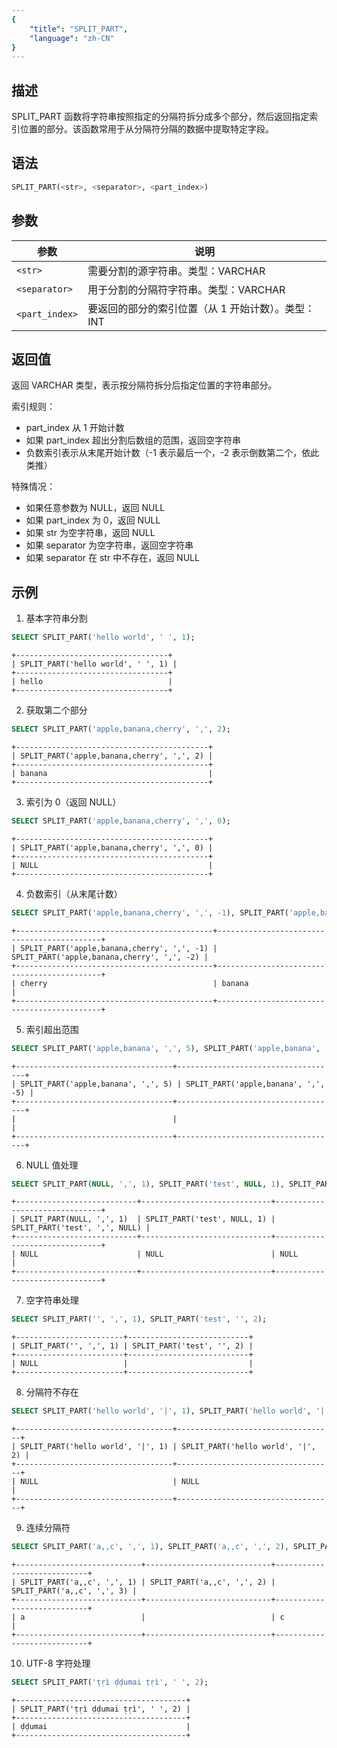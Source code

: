 ```yaml
---
{
    "title": "SPLIT_PART",
    "language": "zh-CN"
}
---
```


## 描述

SPLIT_PART 函数将字符串按照指定的分隔符拆分成多个部分，然后返回指定索引位置的部分。该函数常用于从分隔符分隔的数据中提取特定字段。

## 语法

```sql
SPLIT_PART(<str>, <separator>, <part_index>)
```

## 参数

| 参数             | 说明       |
|----------------|----------|
| `<str>`        | 需要分割的源字符串。类型：VARCHAR |
| `<separator>`  | 用于分割的分隔符字符串。类型：VARCHAR |
| `<part_index>` | 要返回的部分的索引位置（从 1 开始计数）。类型：INT |

## 返回值

返回 VARCHAR 类型，表示按分隔符拆分后指定位置的字符串部分。

索引规则：
- part_index 从 1 开始计数
- 如果 part_index 超出分割后数组的范围，返回空字符串
- 负数索引表示从末尾开始计数（-1 表示最后一个，-2 表示倒数第二个，依此类推）

特殊情况：
- 如果任意参数为 NULL，返回 NULL
- 如果 part_index 为 0，返回 NULL
- 如果 str 为空字符串，返回 NULL
- 如果 separator 为空字符串，返回空字符串
- 如果 separator 在 str 中不存在，返回 NULL

## 示例

1. 基本字符串分割
```sql
SELECT SPLIT_PART('hello world', ' ', 1);
```
```text
+----------------------------------+
| SPLIT_PART('hello world', ' ', 1) |
+----------------------------------+
| hello                            |
+----------------------------------+
```

2. 获取第二个部分
```sql
SELECT SPLIT_PART('apple,banana,cherry', ',', 2);
```
```text
+-------------------------------------------+
| SPLIT_PART('apple,banana,cherry', ',', 2) |
+-------------------------------------------+
| banana                                    |
+-------------------------------------------+
```

3. 索引为 0（返回 NULL）
```sql
SELECT SPLIT_PART('apple,banana,cherry', ',', 0);
```
```text
+-------------------------------------------+
| SPLIT_PART('apple,banana,cherry', ',', 0) |
+-------------------------------------------+
| NULL                                      |
+-------------------------------------------+
```

4. 负数索引（从末尾计数）
```sql
SELECT SPLIT_PART('apple,banana,cherry', ',', -1), SPLIT_PART('apple,banana,cherry', ',', -2);
```
```text
+--------------------------------------------+--------------------------------------------+
| SPLIT_PART('apple,banana,cherry', ',', -1) | SPLIT_PART('apple,banana,cherry', ',', -2) |
+--------------------------------------------+--------------------------------------------+
| cherry                                     | banana                                     |
+--------------------------------------------+--------------------------------------------+
```

5. 索引超出范围
```sql
SELECT SPLIT_PART('apple,banana', ',', 5), SPLIT_PART('apple,banana', ',', -5);
```
```text
+-----------------------------------+------------------------------------+
| SPLIT_PART('apple,banana', ',', 5) | SPLIT_PART('apple,banana', ',', -5) |
+-----------------------------------+------------------------------------+
|                                   |                                    |
+-----------------------------------+------------------------------------+
```

6. NULL 值处理
```sql
SELECT SPLIT_PART(NULL, ',', 1), SPLIT_PART('test', NULL, 1), SPLIT_PART('test', ',', NULL);
```
```text
+---------------------------+-----------------------------+-------------------------------+
| SPLIT_PART(NULL, ',', 1)  | SPLIT_PART('test', NULL, 1) | SPLIT_PART('test', ',', NULL) |
+---------------------------+-----------------------------+-------------------------------+
| NULL                      | NULL                        | NULL                          |
+---------------------------+-----------------------------+-------------------------------+
```

7. 空字符串处理
```sql
SELECT SPLIT_PART('', ',', 1), SPLIT_PART('test', '', 2);
```
```text
+------------------------+---------------------------+
| SPLIT_PART('', ',', 1) | SPLIT_PART('test', '', 2) |
+------------------------+---------------------------+
| NULL                   |                           |
+------------------------+---------------------------+
```

8. 分隔符不存在
```sql
SELECT SPLIT_PART('hello world', '|', 1), SPLIT_PART('hello world', '|', 2);
```
```text
+-----------------------------------+-----------------------------------+
| SPLIT_PART('hello world', '|', 1) | SPLIT_PART('hello world', '|', 2) |
+-----------------------------------+-----------------------------------+
| NULL                              | NULL                              |
+-----------------------------------+-----------------------------------+
```

9. 连续分隔符
```sql
SELECT SPLIT_PART('a,,c', ',', 1), SPLIT_PART('a,,c', ',', 2), SPLIT_PART('a,,c', ',', 3);
```
```text
+----------------------------+----------------------------+----------------------------+
| SPLIT_PART('a,,c', ',', 1) | SPLIT_PART('a,,c', ',', 2) | SPLIT_PART('a,,c', ',', 3) |
+----------------------------+----------------------------+----------------------------+
| a                          |                            | c                          |
+----------------------------+----------------------------+----------------------------+
```

10. UTF-8 字符处理
```sql
SELECT SPLIT_PART('ṭṛì ḍḍumai ṭṛì', ' ', 2);
```
```text
+--------------------------------------+
| SPLIT_PART('ṭṛì ḍḍumai ṭṛì', ' ', 2) |
+--------------------------------------+
| ḍḍumai                               |
+--------------------------------------+
```
